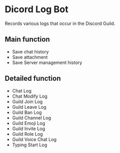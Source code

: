 # Dicord Log Bot
Records various logs that occur in the Discord Guild.

## Main function
* Save chat history
* Save attachment
* Save Server management history


## Detailed function
* Chat Log
* Chat Modify Log
* Guild Join Log
* Guild Leave Log
* Guild Ban Log
* Guild Channel Log
* Guild Emoji Log
* Guild Invite Log
* Guild Role Log
* Guild Voice Chat Log
* Typing Start Log